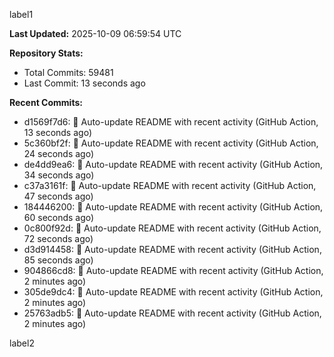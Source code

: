 
label1 
<!-- ACTIVITY_START -->
**Last Updated:** 2025-10-09 06:59:54 UTC

**Repository Stats:**
- Total Commits: 59481
- Last Commit: 13 seconds ago

**Recent Commits:**
- d1569f7d6: 🤖 Auto-update README with recent activity (GitHub Action, 13 seconds ago)
- 5c360bf2f: 🤖 Auto-update README with recent activity (GitHub Action, 24 seconds ago)
- de4dd9ea6: 🤖 Auto-update README with recent activity (GitHub Action, 34 seconds ago)
- c37a3161f: 🤖 Auto-update README with recent activity (GitHub Action, 47 seconds ago)
- 184446200: 🤖 Auto-update README with recent activity (GitHub Action, 60 seconds ago)
- 0c800f92d: 🤖 Auto-update README with recent activity (GitHub Action, 72 seconds ago)
- d3d914458: 🤖 Auto-update README with recent activity (GitHub Action, 85 seconds ago)
- 904866cd8: 🤖 Auto-update README with recent activity (GitHub Action, 2 minutes ago)
- 305de9dc4: 🤖 Auto-update README with recent activity (GitHub Action, 2 minutes ago)
- 25763adb5: 🤖 Auto-update README with recent activity (GitHub Action, 2 minutes ago)
<!-- ACTIVITY_END -->

label2

